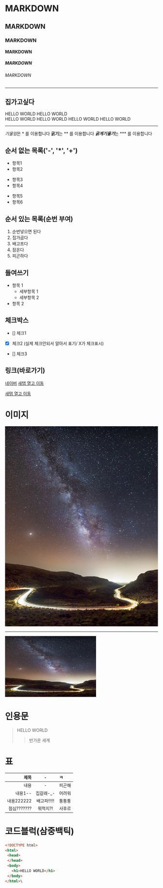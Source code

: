 
<!-- 제목 -->

# MARKDOWN
## MARKDOWN
### MARKDOWN
#### MARKDOWN
##### MARKDOWN
###### MARKDOWN

<!-- 수평선  -->

<!-- 수평선 : '---', '***', '___',>

<!-- 수평선  -->
---
집가고싶다
---

<!-- 줄바꿈 -->

<!-- 줄바꿈 (문장끝 Space 2회,) -->
HELLO WORLD
HELLO WORLD<br> 
HELLO WORLD 
HELLO WORLD 
HELLO WORLD 
HELLO WORLD

-----------------------------

<!-- 강조 (기울임:*, 굵게:**, 굵게+기울임 : *** -->
*기울임*은 * 를 이용합니다
**굵기**는 ** 를 이용합니다
***굵게기울기***는 *** 를 이용합니다

<!-- 목록 -->
## 순서 없는 목록('-', '*', '+')
- 항목1
- 항목2
* 항목3
* 항목4
+ 항목5
+ 항목6

## 순서 있는 목록(순번 부여)
1. 순번넣으면 된다
2. 집가곱다
3. 배고프다
4. 잠온다
5. 피곤하다

## 들여쓰기
- 항목 1
  - 세부항목 1
  - 세부항목 2
- 항목 2

## 체크박스
- [] 체크1
- [X] 체크2 (실제 체크안되서 알아서 표기/ X가 체크표시)
- [] 체크3

## 링크(바로가기)
[네이버](https://naver.com)
<a href="https://naver.com" target="_blank">새탭 열고 이동</a>
<!-- href코드 = 새탭 열기 -->

<a href="https://www.figma.com/design/2h10JGfZDbdccfDyYNIMw3/%EC%99%80%EC%9D%B4%EC%96%B4%ED%94%84%EB%A0%88%EC%9E%84?node-id=0-1&p=f&t=8C2FnW3q2AOkTj1Q-0" target="_blank"> 새탭 열고 이동</a> 

# 이미지
![커륑스털~밤하늘의 퍼얼](./road-4055838_1280.jpg)

---

<img src="./road-4055838_1280.jpg" width="300" height="200" alt="" />

# 인용문
> HELLO WORLD
>> 반가운 세계


# 표

|제목|-|ㅋ|
|-:|:-:|:-|
|내용|-|피곤해|
|내용1--|집갈래-_-|어려워|
|내용222222|배고파!!!!!|퉁퉁퉁|
|점심???????|뭐먹지?!|사후르|

# 코드블럭(삼중백틱)

```html
<!DOCTYPE html>
<html>
 <head>
 </head>
 <body>
   <h1>HELLO WORLD</h1>
 </body>
</html>\
```



